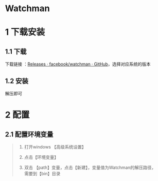 # Watchman

# 1 下载安装

## 1.1 下载

下载链接 ：[Releases · facebook/watchman · GitHub](https://github.com/facebook/watchman/releases?page=1)，选择对应系统的版本

## 1.2 安装

解压即可

# 2 配置

## 2.1 配置环境变量

> 1. 打开windows 【高级系统设置】
> 
> 2. 点击【环境变量】
> 
> 3. 双击 【path】变量，点击【新建】，变量值为Watchman的解压路径，需要到【bin】目录
